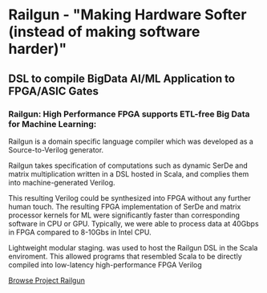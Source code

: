 # Railgun - "Making Hardware Softer (instead of making software harder)"

## DSL to compile BigData AI/ML Application to FPGA/ASIC Gates

### Railgun: High Performance FPGA supports ETL-free Big Data for Machine Learning: 

Railgun is a domain specific language compiler which was developed as a
Source-to-Verilog generator.

Railgun takes specification of computations such as dynamic SerDe and
matrix multiplication written in a DSL hosted in Scala, and complies them
into machine-generated Verilog.

This resulting Verilog could be synthesized into FPGA without any further
human touch. The resulting FPGA implementation of SerDe and matrix processor
kernels for ML were significantly faster than corresponding software in
CPU or GPU. Typically, we were able to process data at 40Gbps in FPGA
compared to 8-10Gbs in Intel CPU.

Lightweight modular staging. was used to host the Railgun DSL in the Scala
enviroment. This allowed programs that resembled Scala to be directly
compiled into low-latency high-performance FPGA Verilog

[Browse Project Railgun](https://point.enablery.org/shri/railgun/)


